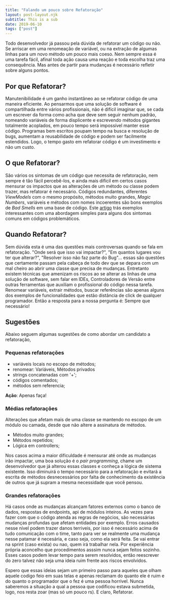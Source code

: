 ```yaml
---
title: "Falando um pouco sobre Refatoração"
layout: post-layout.njk
subtitle: This is a sub
date: 2019-06-10
tags: ["post"]
---
```


Todo desenvolvedor já passou pela dúvida de refatorar um código ou não. Se arriscar em uma renomeação de variável, ou na extração de algumas linhas para um novo método um pouco mais coeso. Nem sempre essa é uma tarefa fácil, afinal toda ação causa uma reação e toda escolha traz uma consequência. Mas antes de partir para mudanças é necessário refletir sobre alguns pontos.

## Por que Refatorar?

Manutenibilidade é um ganho instantâneo ao se refatorar código de uma maneira eficiente. Ao pensarmos que uma solução de software é compartilhada entre vários profissionais, não é difícil imaginar que, se cada um escrever da forma como acha que deve sem seguir nenhum padrão, nomeando variáveis de forma displicente e escrevendo métodos gigantes totalmente acoplados, em pouco tempo será impossível manter esse código. Programas bem escritos poupam tempo na busca e resolução de bugs, aumentam a reusabilidade de código e podem ser facilmente estendidos. Logo, o tempo gasto em refatorar código é um investimento e não um custo.

## O que Refatorar?

São vários os sintomas de um código que necessita de refatoração, nem sempre é tão fácil percebê-los, e ainda mais difícil em certos casos mensurar os impactos que as alterações de um método ou classe podem trazer, mas refatorar é necessário. Códigos redundantes, diferentes _ViewModels_ com o mesmo propósito, métodos muito grandes, _Magic Numbers_, variáveis e métodos com nomes incoerentes são bons exemplos de _Bad Smells_ em uma base de código. Este [artigo](https://agilecoachninja.wordpress.com/2017/03/20/code-smells-refactoring/) trás exemplos interessantes com uma abordagem simples para alguns dos sintomas comuns em códigos problemáticos.

## Quando Refatorar?

Sem dúvida esta é uma das questões mais controversas quando se fala em refatoração. "Onde será que isso vai impactar?", "Em quantos lugares vou ter que alterar?", "Resolver isso não faz parte do Bug"... essas são questões que certamente passam pela cabeça de todo dev que se depara com um mal cheiro ao abrir uma classe que precisa de mudanças. Entretanto existem técnicas que amenizam os riscos ao se alterar as linhas de uma solução de software, sem falar em IDEs, Controladores de Versão entre outras ferramentas que auxiliam o profissional do código nessa tarefa. Renomear variáveis, extrair métodos, buscar referências são apenas alguns dos exemplos de funcionalidades que estão distância de click de qualquer programador. Então a resposta para a nossa pergunta é: Sempre que necessário!

## Sugestões

Abaixo seguem algumas sugestões de como abordar um candidato a refatoração,

### Pequenas refatorações

- variáveis locais no escopo de métodos;
- renomear: Variáveis, Métodos privados
- strings concatenadas com '+';
- códigos comentados;
- métodos sem referencia;

**Ação**: Apenas faça!

### Médias refatorações

Alterações que afetam mais de uma classe se mantendo no escopo de um módulo ou camada, desde que não altere a assinatura de métodos.

- Métodos muito grandes;
- Métodos repetidos;
- Lógica em controllers;

Nos casos acima a maior dificuldade é mensurar até onde as mudanças irão impactar, uma boa solução é o _pair programming_, chame um desenvolvedor que já alterou essas classes e conheça a lógica de sistema existente. Isso diminuirá o tempo necessário para a refatoração e evitará a escrita de métodos desnecessários por falta de conhecimento da existência de outros que já supram a mesma necessidade que você pensou.

### Grandes refatorações

Há casos onde as mudanças alcançam fatores externos como o banco de dados, respostas de endpoints, api de módulos inteiros. As vezes para fazer com que o código atenda as regras de negócios, são necessárias mudanças profundas que afetam entidades por exemplo. Erros causados nesse nível podem trazer danos terriveis, por isso é necessário acima de tudo comunicação com o time, tanto para ver se realmente uma mudança nesse patamar é necesária, e caso seja, como ela será feita. Se vai entrar na sprint (caso exista) ou nao, quem irá trabalhar nela. Por experiência própria aconcelho que procedimentos asssim nunca sejam feitos sozinho. Esses casos podem levar tempo para serem resolvidos, então reescrever do zero talvez não seja uma ideia ruim frente aos riscos envolvidos.

Espero que essas ideias sejam um primeiro passo para aqueles que olham aquele codigo feio em suas telas e apenas reclamam do quanto ele é ruim e do quanto o programador que o fez é uma pessoa horrivel. Nunca saberemos a situação a qual a pessoa que codificou estava submetida, logo, nos resta zoar (mas só um pouco rs). E claro, Refatorar.
